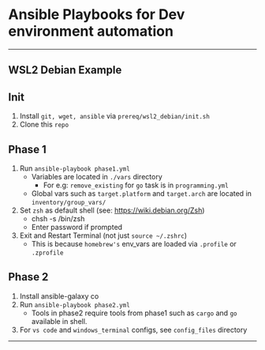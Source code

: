 # Ansible Playbooks for Dev environment automation

---
## WSL2 Debian Example

## Init 
1. Install `git, wget, ansible` via `prereq/wsl2_debian/init.sh`
2. Clone this `repo`

## Phase 1
1. Run `ansible-playbook phase1.yml`
    * Variables are located in `./vars` directory
        * For e.g: `remove_existing` for `go` task is in `programming.yml`
    * Global vars such as `target.platform` and `target.arch` are located in `inventory/group_vars/`
2. Set `zsh` as default shell (see: https://wiki.debian.org/Zsh)    
    * chsh -s /bin/zsh    
    * Enter password if prompted
3. Exit and Restart Terminal (not just `source ~/.zshrc`)
    * This is because `homebrew's` env_vars are loaded via `.profile` or `.zprofile` 

## Phase 2
1. Install ansible-galaxy co
1. Run `ansible-playbook phase2.yml` 
    * Tools in phase2 require tools from phase1 such as `cargo` and `go` available in shell.
2. For `vs code` and `windows_terminal` configs, see `config_files` directory

---


